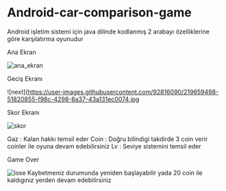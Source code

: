 # Android-car-comparison-game
 Android işletim sistemi için java dilinde kodlanmış 2 arabayı özelliklerine göre karşılatırma oyunudur
 
 Ana Ekran

![ana_ekran](https://user-images.githubusercontent.com/92816090/219659258-08d11fbc-e0de-49d4-aadb-461a5ab518c6.jpg)

Geciş Ekranı

![next](https://user-images.githubusercontent.com/92816090/219659498-51820855-f98c-4298-8a37-43a131ec0074.jpg

Skor Ekranı

![skor](https://user-images.githubusercontent.com/92816090/219659954-ddcb94a6-ba50-4f25-b93a-58f915b17ce4.jpg)

Gaz : Kalan hakkı temsil eder 
Coin : Doğru bilindigi takdirde 3 coin verir coinler ile oyuna devam edebilirsiniz
Lv : Seviye sistemini temsil eder

Game Over

![lose](https://user-images.githubusercontent.com/92816090/219660055-214a7dee-a8e4-4c28-8282-51352c8ea0c0.jpg)
Kaybetmeniz durumunda yeniden başlayabilir yada 20 coin ile kaldıgınız yerden devam edebilirsiniz

